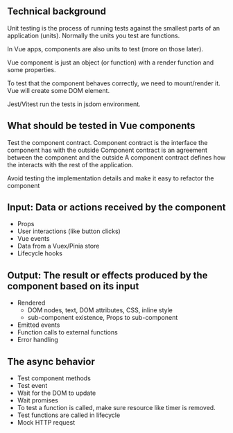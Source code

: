 
## Technical background

Unit testing is the process of running tests against the smallest parts of an application
(units). Normally the units you test are functions.

In Vue apps, components are also units to test (more on those later).

Vue component is just an object (or function) with a render function and some properties.

To test that the component behaves correctly, we need to mount/render it. Vue will create some DOM element.

Jest/Vitest run the tests in jsdom environment. 

## What should be tested in Vue components

Test the component contract. 
Component contract is the interface the component has with the outside
Component contract is an agreement between the component and the outside 
A component contract defines how the interacts with the rest of the application. 

Avoid testing the implementation details and make it easy to refactor the component

## Input: Data or actions received by the component
  - Props
  - User interactions (like button clicks)
  - Vue events
  - Data from a Vuex/Pinia store
  - Lifecycle hooks

## Output: The result or effects produced by the component based on its input
  - Rendered 
    - DOM nodes, text, DOM attributes, CSS, inline style
    - sub-component existence, Props to sub-component
  - Emitted events
  - Function calls to external functions
  - Error handling

## The async behavior
  - Test component methods
  - Test event
  - Wait for the DOM to update
  - Wait promises
  - To test a function is called, make sure resource like timer is removed.
  - Test functions are called in lifecycle 
  - Mock HTTP request 

